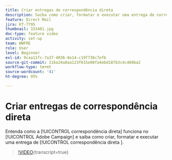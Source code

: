 ```yaml
---
title: Criar entregas de correspondência direta
description: Saiba como criar, formatar e executar uma entrega de correspondência direta.
feature: Direct Mail
jira: KT-7795
thumbnail: 333401.jpg
doc-type: feature video
activity: set-up
team: WWFRE
role: User
level: Beginner
exl-id: 9caa11fc-7a37-4036-8e14-c19f736c7efb
source-git-commit: 116a24a8aa123f615e08fa4ebd187b3c4c460ba2
workflow-type: tm+mt
source-wordcount: '41'
ht-degree: 95%

---
```


# Criar entregas de correspondência direta

Entenda como a [!UICONTROL correspondência direta] funciona no [!UICONTROL Adobe Campaign] e saiba como criar, formatar e executar uma entrega de [!UICONTROL correspondência direta ].

>[!VIDEO](https://video.tv.adobe.com/v/333401?quality=12&learn=on){transcript=true}
